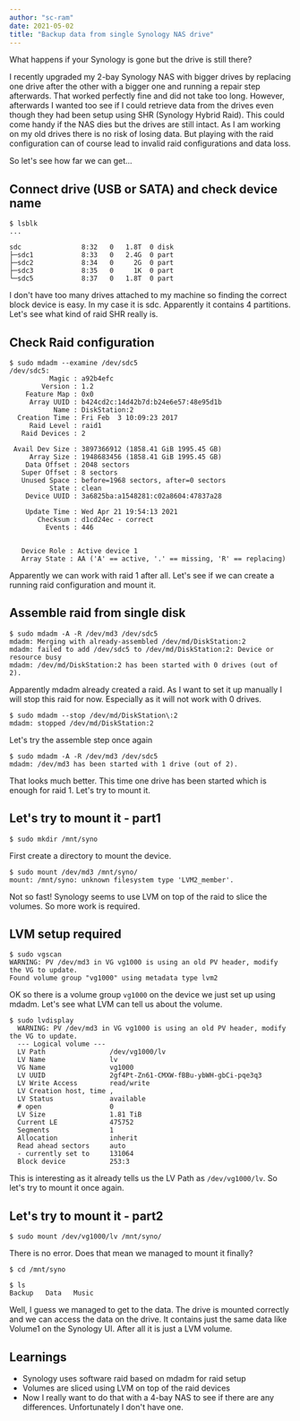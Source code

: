 ```yaml
---
author: "sc-ram"
date: 2021-05-02
title: "Backup data from single Synology NAS drive"
---
```

What happens if your Synology is gone but the drive is still there?

I recently upgraded my 2-bay Synology NAS with bigger drives by replacing one drive after the other with a bigger one
and running a repair step afterwards. That worked perfectly fine and did not take too long. However, afterwards I wanted
too see if I could retrieve data from the drives even though they had been setup using SHR (Synology Hybrid Raid).
This could come handy if the NAS dies but the drives are still intact. As I am working on my old drives there is no risk
of losing data. But playing with the raid configuration can of course lead to invalid raid configurations and data loss.

So let's see how far we can get...
 
## Connect drive (USB or SATA) and check device name
```
$ lsblk
...

sdc               8:32   0   1.8T  0 disk 
├─sdc1            8:33   0   2.4G  0 part 
├─sdc2            8:34   0     2G  0 part 
├─sdc3            8:35   0     1K  0 part 
└─sdc5            8:37   0   1.8T  0 part
```
I don't have too many drives attached to my machine so finding the correct block device is easy. In my case it is sdc.
Apparently it contains 4 partitions. Let's see what kind of raid SHR really is.

## Check Raid configuration
```
$ sudo mdadm --examine /dev/sdc5
/dev/sdc5:
          Magic : a92b4efc
        Version : 1.2
    Feature Map : 0x0
     Array UUID : b424cd2c:14d42b7d:b24e6e57:48e95d1b
           Name : DiskStation:2
  Creation Time : Fri Feb  3 10:09:23 2017
     Raid Level : raid1
   Raid Devices : 2

 Avail Dev Size : 3897366912 (1858.41 GiB 1995.45 GB)
     Array Size : 1948683456 (1858.41 GiB 1995.45 GB)
    Data Offset : 2048 sectors
   Super Offset : 8 sectors
   Unused Space : before=1968 sectors, after=0 sectors
          State : clean
    Device UUID : 3a6825ba:a1548281:c02a8604:47837a28

    Update Time : Wed Apr 21 19:54:13 2021
       Checksum : d1cd24ec - correct
         Events : 446


   Device Role : Active device 1
   Array State : AA ('A' == active, '.' == missing, 'R' == replacing)
```
Apparently we can work with raid 1 after all. Let's see if we can create a running raid configuration and mount it.

## Assemble raid from single disk
```
$ sudo mdadm -A -R /dev/md3 /dev/sdc5
mdadm: Merging with already-assembled /dev/md/DiskStation:2
mdadm: failed to add /dev/sdc5 to /dev/md/DiskStation:2: Device or resource busy
mdadm: /dev/md/DiskStation:2 has been started with 0 drives (out of 2).
```
Apparently mdadm already created a raid. As I want to set it up manually I will stop this raid for now. 
Especially as it will not work with 0 drives.
```
$ sudo mdadm --stop /dev/md/DiskStation\:2 
mdadm: stopped /dev/md/DiskStation:2
```
Let's try the assemble step once again
``` 
$ sudo mdadm -A -R /dev/md3 /dev/sdc5
mdadm: /dev/md3 has been started with 1 drive (out of 2).
```
That looks much better. This time one drive has been started which is enough for raid 1. Let's try to mount it.

## Let's try to mount it - part1

``` 
$ sudo mkdir /mnt/syno
```
First create a directory to mount the device.

``` 
$ sudo mount /dev/md3 /mnt/syno/
mount: /mnt/syno: unknown filesystem type 'LVM2_member'.
```
Not so fast! Synology seems to use LVM on top of the raid to slice the volumes. So more work is required.

## LVM setup required

``` 
$ sudo vgscan
WARNING: PV /dev/md3 in VG vg1000 is using an old PV header, modify the VG to update.
Found volume group "vg1000" using metadata type lvm2
```
OK so there is a volume group `vg1000` on the device we just set up using mdadm. 
Let's see what LVM can tell us about the volume.

``` 
$ sudo lvdisplay
  WARNING: PV /dev/md3 in VG vg1000 is using an old PV header, modify the VG to update.
  --- Logical volume ---
  LV Path                /dev/vg1000/lv
  LV Name                lv
  VG Name                vg1000
  LV UUID                2gf4Pt-Zn61-CMXW-fBBu-ybWH-gbCi-pqe3q3
  LV Write Access        read/write
  LV Creation host, time , 
  LV Status              available
  # open                 0
  LV Size                1.81 TiB
  Current LE             475752
  Segments               1
  Allocation             inherit
  Read ahead sectors     auto
  - currently set to     131064
  Block device           253:3
```
This is interesting as it already tells us the LV Path as `/dev/vg1000/lv`. 
So let's try to mount it once again.

## Let's try to mount it - part2

``` 
$ sudo mount /dev/vg1000/lv /mnt/syno/
```
There is no error. Does that mean we managed to mount it finally?

``` 
$ cd /mnt/syno
``` 
```
$ ls
Backup   Data   Music
```

Well, I guess we managed to get to the data. 
The drive is mounted correctly and we can access the data on the drive. 
It contains just the same data like Volume1 on the Synology UI. 
After all it is just a LVM volume.

## Learnings

- Synology uses software raid based on mdadm for raid setup
- Volumes are sliced using LVM on top of the raid devices
- Now I really want to do that with a 4-bay NAS to see if there are any differences. Unfortunately I don't have one.